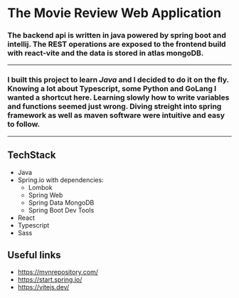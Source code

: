 # The Movie Review Web Application

### The backend api is written in java powered by spring boot and intellij. The REST operations are exposed to the frontend build with react-vite and the data is stored in atlas mongoDB.

---
### I built this project to learn ***Java*** and I decided to do it on the fly. Knowing a lot about Typescript, some Python and GoLang I wanted a shortcut here. Learning slowly how to write variables and functions seemed just wrong. Diving streight into spring framework as well as maven software were intuitive and easy to follow.
---

## TechStack
  * Java
  * Spring.io with dependencies:
    - Lombok
    - Spring Web
    - Spring Data MongoDB
    - Spring Boot Dev Tools
  * React
  * Typescript
  * Sass

## Useful links
  * https://mvnrepository.com/
  * https://start.spring.io/
  * https://vitejs.dev/
  